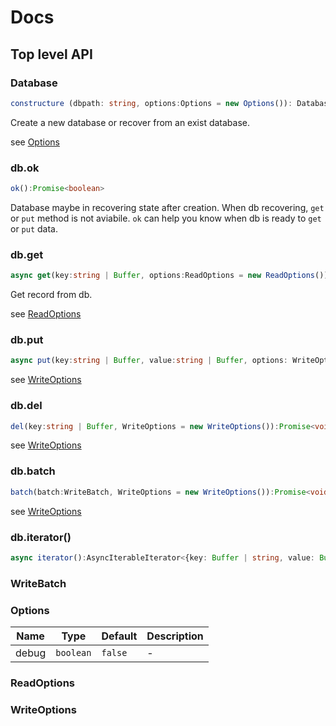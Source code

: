 # Docs


## Top level API

### Database

```ts
constructure (dbpath: string, options:Options = new Options()): Database
```

Create a new database or recover from an exist database.

see [Options](#Options)

### db.ok

```ts
ok():Promise<boolean>
```

Database maybe in recovering state after creation. When db recovering, `get` or `put` method is not aviabile. 
`ok` can help you know when db is ready to `get` or `put` data.


### db.get

```ts
async get(key:string | Buffer, options:ReadOptions = new ReadOptions()):Promise<Buffer>
```

Get record from db. 

see [ReadOptions](#ReadOptions)

### db.put

```ts
async put(key:string | Buffer, value:string | Buffer, options: WriteOptions = new WriteOptions()):Promise<void>
```

see [WriteOptions](#WriteOptions)

### db.del

```ts
del(key:string | Buffer, WriteOptions = new WriteOptions()):Promise<void>
```

see [WriteOptions](#WriteOptions)


### db.batch

```ts
batch(batch:WriteBatch, WriteOptions = new WriteOptions()):Promise<void>
```

see [WriteOptions](#WriteOptions)


### db.iterator()

```ts
async iterator():AsyncIterableIterator<{key: Buffer | string, value: Buffer | string}>
```

### WriteBatch


### Options

Name|Type|Default|Description
-|-|-|-
debug|`boolean`|`false`|-


### ReadOptions
### WriteOptions
